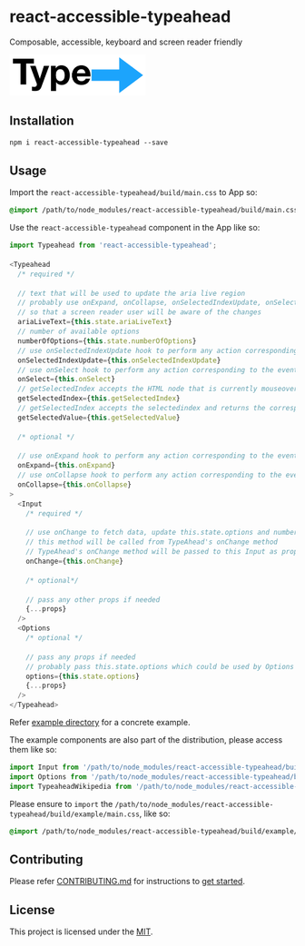 react-accessible-typeahead
==============================================================================

Composable, accessible, keyboard and screen reader friendly


<img src="logo/logo.png" alt="" width="240px">

Installation
------------------------------------------------------------------------------

```
npm i react-accessible-typeahead --save
```

Usage
------------------------------------------------------------------------------
Import the `react-accessible-typeahead/build/main.css` to App so:

```css
@import /path/to/node_modules/react-accessible-typeahead/build/main.css;
```

Use the `react-accessible-typeahead` component in the App like so:
```js
import Typeahead from 'react-accessible-typeahead';

<Typeahead
  /* required */

  // text that will be used to update the aria live region
  // probably use onExpand, onCollapse, onSelectedIndexUpdate, onSelect hook to update it with appropriate text
  // so that a screen reader user will be aware of the changes
  ariaLiveText={this.state.ariaLiveText}
  // number of available options
  numberOfOptions={this.state.numberOfOptions}
  // use onSelectedIndexUpdate hook to perform any action corresponding to the event
  onSelectedIndexUpdate={this.onSelectedIndexUpdate}
  // use onSelect hook to perform any action corresponding to the event
  onSelect={this.onSelect}
  // getSelectedIndex accepts the HTML node that is currently mouseover-ed and returns the corresponding index
  getSelectedIndex={this.getSelectedIndex}
  // getSelectedIndex accepts the selectedindex and returns the corresponding value for it
  getSelectedValue={this.getSelectedValue}

  /* optional */

  // use onExpand hook to perform any action corresponding to the event
  onExpand={this.onExpand}
  // use onCollapse hook to perform any action corresponding to the event
  onCollapse={this.onCollapse}
>
  <Input
    /* required */

    // use onChange to fetch data, update this.state.options and numberOfOptions
    // this method will be called from TypeAhead's onChange method
    // TypeAhead's onChange method will be passed to this Input as props
    onChange={this.onChange}

    /* optional*/

    // pass any other props if needed
    {...props}
  />
  <Options
    /* optional */

    // pass any props if needed
    // probably pass this.state.options which could be used by Options component
    options={this.state.options}
    {...props}
  />
</Typeahead>
```

Refer [example directory](example) for a concrete example.

The example components are also part of the distribution, please access them like so:

```js
import Input from '/path/to/node_modules/react-accessible-typeahead/build/example/component/input.js';
import Options from '/path/to/node_modules/react-accessible-typeahead/build/example/component/options.js';
import TypeaheadWikipedia from '/path/to/node_modules/react-accessible-typeahead/build/example/component/typeahead-wikipedia.js';
```

Please ensure to `import` the `/path/to/node_modules/react-accessible-typeahead/build/example/main.css`, like so:

```css
@import /path/to/node_modules/react-accessible-typeahead/build/example/main.css;
```

Contributing
------------------------------------------------------------------------------
Please refer [CONTRIBUTING.md](contributing.md) for instructions to [get started](CONTRIBUTING.md#Get_Started).

License
------------------------------------------------------------------------------

This project is licensed under the [MIT](LICENSE).

